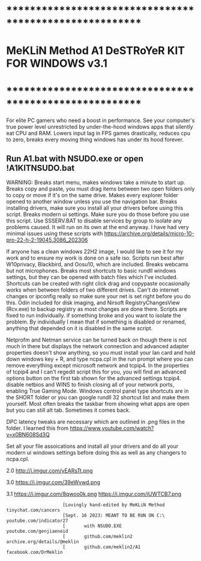 
#                *******************************************************
#                 MeKLiN Method A1 DeSTRoYeR KIT FOR WINDOWS v3.1
#                *******************************************************
For elite PC gamers who need a boost in performance. See your computer's true power level unrestricted by under-the-hood windows apps that silently eat CPU and RAM.
Lowers input lag in FPS games drastically, reduces cpu to zero, breaks every moving thing windows has under its hood forever.

## Run A1.bat with NSUDO.exe or open !A1KITNSUDO.bat

WARNING: Breaks start menu, makes windows take a minute to start up. Breaks copy and paste, you must drag items between two open folders only to copy or move if it's on the same drive. Makes every explorer folder opened to another window unless you use the navigation bar. Breaks installing drivers, make sure you install all your drivers before using this script. Breaks modern ui settings. Make sure you do those before you use this script. Use SSSERV.BAT to disable services by group to isolate any problems caused. It will run on its own at the end anyway. I have had very minimal issues using these scripts with https://archive.org/details/micro-10-pro-22-h-2-19045.3086_202306

If anyone has a clean windows 22H2 image, I would like to see it for my work and to ensure my work is done on a safe iso. Scripts run best after W10privacy, Blackbird, and Oosu10, which are included. Breaks webcams but not microphones. Breaks most shortcuts to basic rundll windows settings, but they can be opened with batch files which I've included. Shortcuts can be created with right click drag and copypaste occasionally works when between folders of two different drives. Can't do internet changes or ipconfig really so make sure your net is set right before you do this. Odin included for disk imaging, and Nirsoft RegistryChangesView (Rcv.exe) to backup registry as most changes are done there. Scripts are fixed to run individually. if something broke and you want to isolate the problem. By individually I mean that if something is disabled or renamed, anything that depended on it is disabled in the same script.

Netprofm and Netman service can be turned back on though there is not much in there but displays the network connection and advanced adapter properties doesn't show anything, so you must install your lan card and hold down windows key + R, and type ncpa.cpl in the run prompt where you can remove everything except microsoft network and tcpip4. In the properties of tcpip4 and I can't regedit script this for you, you will find an advanced options button on the first tab shown for the advanced settings tcpip4. disable netbios and WINS to finish closing all of your network ports, enabling True Gaming Mode. Windows control panel type shortcuts are in the SHORT folder or you can google rundll 32 shortcut list and make them yourself. Most often breaks the taskbar from showing what apps are open but you can still alt tab. Sometimes it comes back.

DPC latency tweaks are necessary which are outlined in .png files in the folder. I learned this from https://www.youtube.com/watch?v=x0BN608Sd3Q

Set all your file assoications and install all your drivers and do all your modern ui windows settings before doing this as well as any changers to ncpa.cpl.

2.0 http://i.imgur.com/yEARsTt.png

3.0 https://i.imgur.com/39eWvwd.png

3.1 https://i.imgur.com/8qwoo0k.png https://i.imgur.com/iUWTCB7.png

                         [Lovingly hand-edited by MeKLiN Method  tinychat.com/cancers
                         [Sept. 16 2023: MEANT TO BE RUN ON C:\   youtube.com/indicator27
                         [       with NSUDO.EXE                  youtube.com/genjiaeneid
                         [       github.com/meklin2              archive.org/details/@meklin
                         [       github.com/meklin2/A1           facebook.com/DrMeklin
